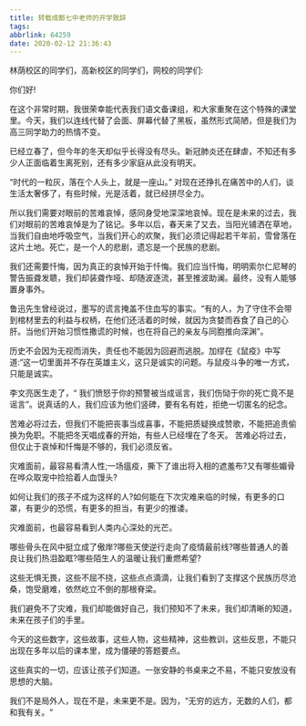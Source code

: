 ```yaml
---
title: 转载成都七中老师的开学致辞
tags: 
abbrlink: 64259
date: 2020-02-12 21:36:43
---
```


林荫校区的同学们，高新校区的同学们，网校的同学们: 

你们好!


在这个非常时期，我很荣幸能代表我们语文备课组，和大家重聚在这个特殊的课堂里。今天，我们以连线代替了会面、屏幕代替了黑板，虽然形式简陋，但是我们为高三同学助力的热情不变。

已经立春了，但今年的冬天却似乎长得没有尽头。新冠肺炎还在肆虐，不知还有多少人正面临着生离死别，还有多少家庭从此没有明天。

“时代的一粒灰，落在个人头上，就是一座山。” 对现在还挣扎在痛苦中的人们，谈生活太奢侈了，有些时候，光是活着，就已经拼尽全力。

所以我们需要对眼前的苦难哀悼，感同身受地深深地哀悼。现在是未来的过去，我们对眼前的苦难哀悼是为了铭记。多年以后，春天来了又去，当阳光铺洒在草地，当我们自由地呼吸空气，当我们开心的欢聚，我们必须记得起若干年前，雪曾落在这片土地。死亡，是一个人的悲剧，遗忘是一个民族的悲剧。

<!-- more -->

我们还需要忏悔，因为真正的哀悼开始于忏悔。我们应当忏悔，明明索尔仁尼琴的警告振聋发聩，我们却装聋作哑、却随波逐流，甚至推波助澜。最终，没有人能够置身事外。

 鲁迅先生曾经说过，墨写的谎言掩盖不住血写的事实。“有的人，为了守住不会带到棺材里去的利益与权柄，在他们还活着的时候，就因为贪婪而吞食了自己的心肝。当他们开始习惯性撒谎的时候，也在将自己的亲友与同胞推向深渊”。 

历史不会因为无视而消失，责任也不能因为回避而逃脱。加缪在《鼠疫》中写道:“这一切里面并不存在英雄主义，这只是诚实的问题。与鼠疫斗争的唯一方式， 只能是诚实。 

李文亮医生走了，“ 我们愤怒于你的预警被当成谣言，我们伤恸于你的死亡竟不是谣言”。说真话的人，我们应该为他们竖碑，要有名有姓，拒绝一切匿名的纪念。

 苦难必将过去，但我们不能把丧事当成喜事，不能把质疑换成赞歌，不能把追责偷换为免职。不能把冬天唱成春的开始，有些人已经埋在了冬天。 苦难必将过去，但仅止于哀悼和忏悔是不够的，我们必须反省。

灾难面前，最容易看清人性;一场瘟疫，撕下了谁出将入相的遮羞布?又有哪些媚骨在哗众取宠中捡拾着人血馒头?

如何让我们的孩子不成为这样的人?如何能在下次灾难来临的时候，有更多的口罩，有更少的恐慌，有更多的担当，有更少的推诿。

灾难面前，也最容易看到人类内心深处的光芒。

哪些骨头在风中挺立成了傲岸?哪些天使逆行走向了疫情最前线?哪些普通人的善良让我们热泪盈眶?哪些陌生人的温暖让我们重燃希望?

这些无惧无畏，这些不屈不挠，这些点点滴滴，让我们看到了支撑这个民族历尽沧桑，饱受磨难，依然屹立不倒的那根脊梁。

我们避免不了灾难，我们却能做好自己，我们预知不了未来，我们却清晰的知道，未来在孩子们的手里。

今天的这些数字，这些故事，这些人物，这些精神，这些教训，这些反思，不能只出现在多年以后的课本里，成为僵硬的答题要点。

这些真实的一切，应该让孩子们知道。一张安静的书桌来之不易，不能只安放没有思想的大脑。

我们不是局外人，现在不是，未来更不是。因为，“无穷的远方，无数的人们，都和我有关。“

​      

​       


